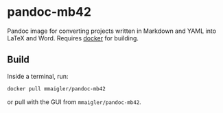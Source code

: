 # pandoc-mb42

Pandoc image for converting projects written in Markdown and YAML into LaTeX and Word. Requires [docker](https://docs.docker.com/get-docker/) for building.

## Build

Inside a terminal, run:

```sh
docker pull mmaigler/pandoc-mb42
```

or pull with the GUI from `mmaigler/pandoc-mb42`.
